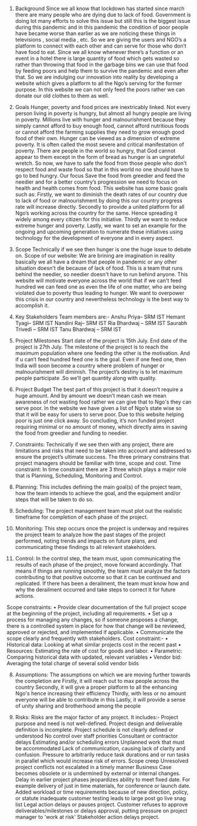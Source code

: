 1. Background
Since we all know that lockdown has started since march there are many people who are dying due to lack of food. Government is doing lot many efforts to solve this issue but still this is the biggest issue during this pandemic and in this pandemic the condition of poor people have became worse than earlier as we are noticing these things in televisions , social media , etc. So we are giving the users and NGO’s a platform to connect with each other and can serve for those who don’t have food to eat.
Since we all know whenever there’s a function or an event in a hotel there is large quantity of food which gets wasted  so rather than throwing that food in the garbage bins we can use that food by feeding poors and help them to survive the pandemic and even after that.
So we are indulging our innovation into reality by developing a website which gives a platform to all the Ngo’s serving for the former purpose.
In this website we can not only feed the poors rather we can donate our old clothes to them as well.
 
2. Goals
Hunger, poverty and food prices are inextricably linked. Not every person living in poverty is hungry, but almost all hungry people are living in poverty. Millions live with hunger and malnourishment because they simply cannot afford to buy enough food, cannot afford nutritious foods or cannot afford the farming supplies they need to grow enough good food of their own. Hunger can be viewed as a dimension of extreme poverty. It is often called the most severe and critical manifestation of poverty. There are people in the world so hungry, that God cannot appear to them except in the form of bread as hunger is an ungrateful wretch. So now, we have to safe the food from those people who don't respect food and waste food so that in this world no one should have to go to bed hungry. Our focus Save the food from greedier and feed the needier and for a better country’s progression we need to focus on health and health comes from food.
This website has some basic goals such as:
Firstly, we want to diminish the death rates of our country due to lack of food or malnourishment by doing this our country progress rate will increase directly. Secondly to provide a united platform for all Ngo’s working across the country for the same.  Hence spreading it widely among every citizen for this initiative.
Thirdly we want to reduce extreme hunger and poverty.
Lastly, we want to set an example for the ongoing and upcoming generation to numerate these initiatives using technology for the development of everyone and in every aspect.

3. Scope
Technically if we see then hunger is one the huge issue to debate on.
Scope of our website:
We are brining are imagination in reality basically we all have a dream that people in pandemic or any other situation doesn't die because of lack of food.
This is a team that runs behind the needier, so needier doesn't have to run behind anyone.
This website will motivate everyone across the world that if we can't feed hundred we can feed one as even the life of one matter, who are being violated due to poverty thus leading to hunger.
We want to overpower this crisis in our country and nevertheless technology is the best way to accomplish it.
 
4. Key Stakeholders
Team members are:-
Anshu Priya– SRM IST 
Hemant Tyagi– SRM IST 
Nandini Raj– SRM IST 
Ria Bhardwaj – SRM IST 
Saurabh Trivedi – SRM IST 
Tanu Bhardwaj – SRM IST 

5. Project Milestones
Start date of the project is 15th July.
End date of the project is 27th July.
The milestone of the project is to reach the maximum population where one feeding the other is the motivation. And if u can’t feed hundred feed one is the goal.
Even if one feed one, then India will soon become a country where problem of hunger or malnourishment will diminish.
The project’s destiny is to let maximum people participate .So we’ll get quantity along with quality.

6. Project Budget
The best part of this project is that it doesn’t require a huge amount. And by amount we doesn’t mean cash we mean awareness of not wasting food rather we can give that to Ngo's they can serve poor.
In the website we have given a list of Ngo’s state wise so that it will be easy for users to serve poor. Due to this website helping poor is just one click away.
So concluding, it’s non funded project requiring minimal or no amount of money, which directly aims in saving the food from greedier and funding to needier. 

7. Constraints:
Technically if we see then with any project, there are limitations and risks that need to be taken into account and addressed to ensure the project’s ultimate success. The three primary constrains that project managers should be familiar with time, scope and cost.
Time constraint: In time constraint there are 3 three which plays a major role that is Planning, Scheduling, Monitoring and Control.
1.	Planning: This includes defining the main goal(s) of the project team, how the team intends to achieve the goal, and the equipment and/or steps that will be taken to do so.
2.	Scheduling: The project management team must plot out the realistic timeframe for completion of each phase of the project.
3.	Monitoring: This step occurs once the project is underway and requires the project team to analyze how the past stages of the project performed, noting trends and impacts on future plans, and communicating these findings to all relevant stakeholders.
4.	Control: In the control step, the team must, upon communicating the results of each phase of the project, move forward accordingly. That means if things are running smoothly, the team must analyze the factors contributing to that positive outcome so that it can be continued and replicated. If there has been a derailment, the team must know how and why the derailment occurred and take steps to correct it for future actions.

Scope constraints: 
•	Provide clear documentation of the full project scope at the beginning of the project, including all requirements.
•	Set up a process for managing any changes, so if someone proposes a change, there is a controlled system in place for how that change will be reviewed, approved or rejected, and implemented if applicable.
•	Communicate the scope clearly and frequently with stakeholders.
Cost constraint:-
•	Historical data: Looking at what similar projects cost in the recent past
•	Resources: Estimating the rate of cost for goods and labor.
•	Parametric: Comparing historical data with updated, relevant variables
•	Vendor bid: Averaging the total charge of several solid vendor bids

8. Assumptions:
The assumptions on which we are moving further towards the completion are
Firstly, it will reach out to max people across the country
Secondly, it will give a proper platform to all the enhancing Ngo's hence increasing their efficiency 
Thirdly, with less or no amount everyone will be able to contribute in this
Lastly, it will provide a sense of unity sharing and brotherhood among the people

9. Risks:
Risks are the major factor of any project. It includes:-
Project purpose and need is not well-defined. 
Project design and deliverable definition is incomplete.
Project schedule is not clearly defined or understood 
No control over staff priorities Consultant or contractor delays Estimating and/or scheduling errors Unplanned work that must be accommodated Lack of communication, causing lack of clarity and confusion. 
Pressure to arbitrarily reduce task durations and or run tasks in parallel which would increase risk of errors. 
Scope creep Unresolved project conflicts not escalated in a timely manner Business Case becomes obsolete or is undermined by external or internal changes. 
Delay in earlier project phases jeopardizes ability to meet fixed date. 
For example delivery of just in time materials, for conference or launch date.
Added workload or time requirements because of new direction, policy, or statute inadequate customer testing leads to large post go live snag list
Legal action delays or pauses project. 
Customer refuses to approve deliverables/milestones or delays approval, putting pressure on project manager to 'work at risk'
Stakeholder action delays project.


